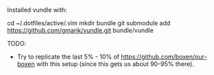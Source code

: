 Installed vundle with:

  cd ~/.dotfiles/active/.vim
  mkdir bundle
  git submodule add https://github.com/gmarik/vundle.git bundle/vundle

TODO:

- Try to replicate the last 5% - 10% of https://github.com/boxen/our-boxen with this setup (since this gets us about 90-95% there).

